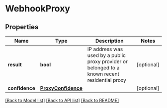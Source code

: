 # WebhookProxy

## Properties
Name | Type | Description | Notes
------------ | ------------- | ------------- | -------------
**result** | **bool** | IP address was used by a public proxy provider or belonged to a known recent residential proxy  | [optional] 
**confidence** | [**ProxyConfidence**](ProxyConfidence.md) |  | [optional] 

[[Back to Model list]](../README.md#documentation-for-models) [[Back to API list]](../README.md#documentation-for-api-endpoints) [[Back to README]](../README.md)

